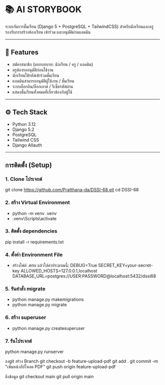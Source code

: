 # 📚 AI STORYBOOK

ระบบจัดการชั้นเรียน (Django 5 + PostgreSQL + TailwindCSS) สำหรับนักเรียนและครู รองรับการสร้างห้องเรียน เข้าร่วม และอนุมัติผ่านแอดมิน

---

## 🚀 Features
- สมัครสมาชิก (แยกบทบาท: นักเรียน / ครู / แอดมิน)
- ครูต้องรออนุมัติก่อนใช้งาน
- นักเรียนใช้รหัสเข้าร่วมชั้นเรียน
- แอดมินสามารถอนุมัติผู้ใช้งาน / ชั้นเรียน
- ระบบล็อกอิน/ล็อกเอาต์ / รีเซ็ตรหัสผ่าน
- แสดงชั้นเรียนทั้งหมดที่เกี่ยวข้องกับผู้ใช้

---

## ⚙️ Tech Stack
- Python 3.12
- Django 5.2
- PostgreSQL
- Tailwind CSS
- Django Allauth

---

## การติดตั้ง (Setup)

### 1. Clone โปรเจกต์
git clone https://github.com/Pratthana-da/DSSI-68.git
cd DSSI-68



### 2. สร้าง Virtual Environment
- python -m venv .venv
- .venv\Scripts\activate   

### 3. ติดตั้ง dependencies
pip install -r requirements.txt

### 4. ตั้งค่า Environment File
- สร้างไฟล์ .env แล้วใส่ค่าประมาณนี้:
DEBUG=True
SECRET_KEY=your-secret-key
ALLOWED_HOSTS=127.0.0.1,localhost
DATABASE_URL=postgres://USER:PASSWORD@localhost:5432/dssi68

### 5. รันคำสั่ง migrate
- python manage.py makemigrations
- python manage.py migrate

### 6. สร้าง superuser
- python manage.py createsuperuser

### 7. รันโปรเจกต์
python manage.py runserver

ลงgit
สร้าง Branch
git checkout -b feature-upload-pdf
git add .
git commit -m "เพิ่มหน้าอัปโหลด PDF"
git push origin feature-upload-pdf


ดึงข้อมูล
git checkout main
git pull origin main
